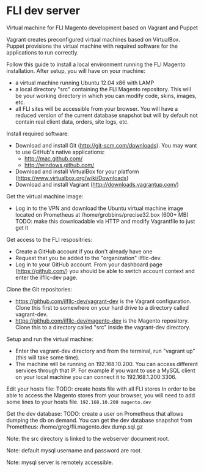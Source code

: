 FLI dev server
==============

Virtual machine for FLI Magento development based on Vagrant and Puppet

Vagrant creates preconfigured virtual machines based on VirtualBox. Puppet provisions the virtual machine with required software for the applications to run correctly.

Follow this guide to install a local environment running the FLI Magento installation. After setup, you will have on your machine:
- a virtual machine running Ubuntu 12.04 x86 with LAMP
- a local directory "src" containing the FLI Magento repository. This will be your working directory in which you can modify code, skins, images, etc.
- all FLI sites will be accessible from your browser. You will have a reduced version of the current database snapshot but will by default not contain real client data, orders, site logs, etc.

Install required software:
- Download and install Git (http://git-scm.com/downloads). You may want to use GitHub's native applications:
  - http://mac.github.com/
  - http://windows.github.com/
- Download and install VirtualBox for your platform (https://www.virtualbox.org/wiki/Downloads)
- Download and install Vagrant (http://downloads.vagrantup.com/)

Get the virtual machine image:
- Log in to the VPN and download the Ubuntu virtual machine image located on Prometheus at /home/grobbins/precise32.box (600+ MB)
TODO: make this downloadable via HTTP and modify Vagrantfile to just get it

Get access to the FLI respositries:
- Create a GitHub account if you don't already have one
- Request that you be added to the "organization" ilfllc-dev.
- Log in to your GitHub account. From your dashboard page (https://github.com/) you should be able to switch account context and enter the ilfllc-dev page.

Clone the Git repositories:
- https://github.com/ilfllc-dev/vagrant-dev is the Vagrant configuration. Clone this first to somewhere on your hard drive to a directory called vagrant-dev.
- https://github.com/ilfllc-dev/magento-dev is the Magento repository. Clone this to a directory called "src" inside the vagrant-dev directory.

Setup and run the virtual machine:
- Enter the vagrant-dev directory and from the terminal, run "vagrant up" (this will take some time).
- The machine will be running on 192.168.10.200. You can access different services through that IP. For example if you want to use a MySQL client on your local machine you can connect it to 192.168.1.200:3306.

Edit your hosts file:
TODO: create hosts file with all FLI stores
In order to be able to access the Magento stores from your browser, you will need to add some lines to your hosts file.
`192.168.10.200 magento.dev`

Get the dev database:
TODO: create a user on Prometheus that allows dumping the db on demand.
You can get the dev database snapshot from Prometheus: /home/greg/fli.magento.dev.dump.sql.gz



Note: the src directory is linked to the webserver document root.

Note: default mysql username and password are root.

Note: mysql server is remotely accessible.

